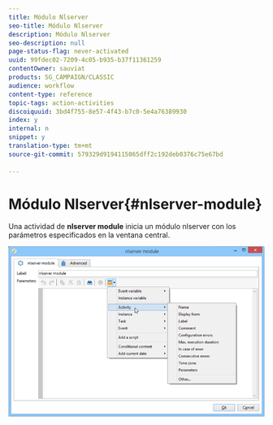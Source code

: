 ```yaml
---
title: Módulo Nlserver
seo-title: Módulo Nlserver
description: Módulo Nlserver
seo-description: null
page-status-flag: never-activated
uuid: 99fdec02-7209-4c05-b935-b37f11361259
contentOwner: sauviat
products: SG_CAMPAIGN/CLASSIC
audience: workflow
content-type: reference
topic-tags: action-activities
discoiquuid: 3bd4f755-8e57-4f43-b7c0-5e4a76389930
index: y
internal: n
snippet: y
translation-type: tm+mt
source-git-commit: 579329d9194115065dff2c192deb0376c75e67bd

---
```



# Módulo Nlserver{#nlserver-module}

Una actividad de **nlserver module** inicia un módulo nlserver con los parámetros especificados en la ventana central.

![](assets/nlserver_module_edit.png)

